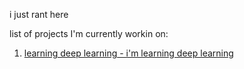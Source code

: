 i just rant here  

list of projects I'm currently workin on:
1. [learning deep learning - i'm learning deep learning](www.wheatgreaser.github.io/learningdeeplearningthechronicle)  

